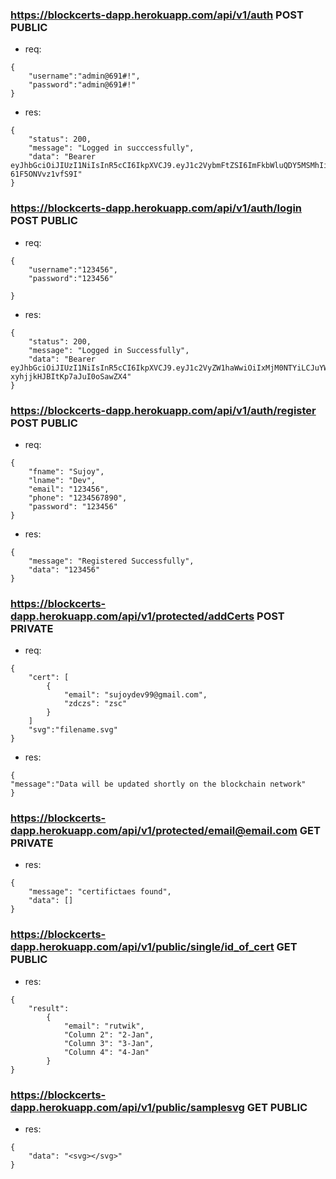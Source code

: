 ### https://blockcerts-dapp.herokuapp.com/api/v1/auth POST PUBLIC

- req:

```
{
    "username":"admin@691#!",
    "password":"admin@691#!"
}
```

- res:

```
{
    "status": 200,
    "message": "Logged in succcessfully",
    "data": "Bearer eyJhbGciOiJIUzI1NiIsInR5cCI6IkpXVCJ9.eyJ1c2VybmFtZSI6ImFkbWluQDY5MSMhIiwicm9sZSI6ImFkbWluIiwiaWF0IjoxNTk3Mjk4MDIyLCJleHAiOjE1OTcyOTg2MjJ9.gjaHRKPkjteK4hSjoAGKKxiwin9-61F5ONVvz1vfS9I"
}
```

### https://blockcerts-dapp.herokuapp.com/api/v1/auth/login POST PUBLIC

- req:

```
{
    "username":"123456",
    "password":"123456"

}
```

- res:

```
{
    "status": 200,
    "message": "Logged in Successfully",
    "data": "Bearer eyJhbGciOiJIUzI1NiIsInR5cCI6IkpXVCJ9.eyJ1c2VyZW1haWwiOiIxMjM0NTYiLCJuYW1lIjoiU3Vqb3kgRGV2IiwiaWF0IjoxNTk3Mjk3OTgzLCJleHAiOjE1OTczMDE1ODN9.kgt4DM2gPMgBo6U5-xyhjjkHJBItKp7aJuI0oSawZX4"
}
```

### https://blockcerts-dapp.herokuapp.com/api/v1/auth/register POST PUBLIC

- req:

```
{
    "fname": "Sujoy",
    "lname": "Dev",
    "email": "123456",
    "phone": "1234567890",
    "password": "123456"
}
```

- res:

```
{
    "message": "Registered Successfully",
    "data": "123456"
}
```

### https://blockcerts-dapp.herokuapp.com/api/v1/protected/addCerts POST PRIVATE

- req:

```
{
    "cert": [
        {
            "email": "sujoydev99@gmail.com",
            "zdczs": "zsc"
        }
    ]
    "svg":"filename.svg"
}
```

- res:

```
{
"message":"Data will be updated shortly on the blockchain network"
}
```

### https://blockcerts-dapp.herokuapp.com/api/v1/protected/email@email.com GET PRIVATE

- res:

```
{
    "message": "certifictaes found",
    "data": []
}
```

### https://blockcerts-dapp.herokuapp.com/api/v1/public/single/id_of_cert GET PUBLIC

- res:

```
{
    "result":
	    {
            "email": "rutwik",
            "Column 2": "2-Jan",
            "Column 3": "3-Jan",
            "Column 4": "4-Jan"
	    }
}
```

### https://blockcerts-dapp.herokuapp.com/api/v1/public/samplesvg GET PUBLIC

- res:

```
{
    "data": "<svg></svg>"
}
```
